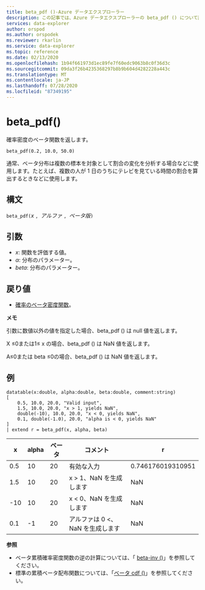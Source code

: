 ```yaml
---
title: beta_pdf ()-Azure データエクスプローラー
description: この記事では、Azure データエクスプローラーの beta_pdf () について説明します。
services: data-explorer
author: orspod
ms.author: orspodek
ms.reviewer: rkarlin
ms.service: data-explorer
ms.topic: reference
ms.date: 02/13/2020
ms.openlocfilehash: 1b94f661973d1ec89fe7f60edc9063b8c0f36d3c
ms.sourcegitcommit: 09da3f26b4235368297b8b9b604d4282228a443c
ms.translationtype: MT
ms.contentlocale: ja-JP
ms.lasthandoff: 07/28/2020
ms.locfileid: "87349195"
---
```

# <a name="beta_pdf"></a>beta_pdf()

確率密度のベータ関数を返します。

```kusto
beta_pdf(0.2, 10.0, 50.0)
```

通常、ベータ分布は複数の標本を対象として割合の変化を分析する場合などに使用します。たとえば、複数の人が 1 日のうちにテレビを見ている時間の割合を算出するときなどに使用します。

## <a name="syntax"></a>構文

`beta_pdf(`*x* `, `*アルファ* `, `*ベータ版*`)`

## <a name="arguments"></a>引数

* *x*: 関数を評価する値。
* *α*: 分布のパラメーター。
* *beta*: 分布のパラメーター。

## <a name="returns"></a>戻り値

* [確率のベータ密度関数](https://en.wikipedia.org/wiki/Beta_distribution#Probability_density_function)。

**メモ**

引数に数値以外の値を指定した場合、beta_pdf () は null 値を返します。

X ≤0または1≤ x の場合、beta_pdf () は NaN 値を返します。

Α≤0または beta ≤0の場合、beta_pdf () は NaN 値を返します。

## <a name="examples"></a>例

<!-- csl: https://help.kusto.windows.net/Samples -->
```kusto
datatable(x:double, alpha:double, beta:double, comment:string)
[
    0.5, 10.0, 20.0, "Valid input",
    1.5, 10.0, 20.0, "x > 1, yields NaN",
    double(-10), 10.0, 20.0, "x < 0, yields NaN",
    0.1, double(-1.0), 20.0, "alpha is < 0, yields NaN"
]
| extend r = beta_pdf(x, alpha, beta)
```

|x|alpha|ベータ|コメント|r|
|---|---|---|---|---|
|0.5|10|20|有効な入力|0.746176019310951|
|1.5|10|20|x > 1、NaN を生成します|NaN|
|-10|10|20|x < 0、NaN を生成します|NaN|
|0.1|-1|20|アルファは 0 <、NaN を生成します|NaN|

**参照**

* ベータ累積確率密度関数の逆の計算については、「 [beta-inv ()](./beta-invfunction.md)」を参照してください。
* 標準の累積ベータ配布関数については、「[ベータ cdf ()](./beta-cdffunction.md)」を参照してください。
